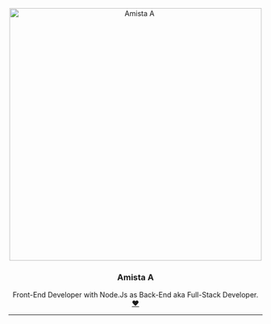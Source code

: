 <p align="center">
  <a href="https://github.com/hanahaneull">
    <img src="https://x0.at/Ydi.gif" alt="Amista A" width="500">
  </a>
</p>

<h3 align="center">Amista A</h3>

<p align="center">
  Front-End Developer with Node.Js as Back-End aka Full-Stack Developer.
  <br>
  <a href="https://github.com/hanahaneull"><strong>❤</strong></a>
  <br>
</p>

---
